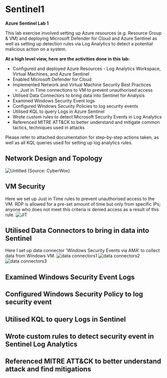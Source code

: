 # Sentinel1
**Azure Sentinel Lab 1** 

This lab exercise involved setting up Azure resources (e.g. Resource Group & VM) and deploying Microsoft Defender for Cloud and Azure Sentinel as well as setting up detection rules via Log Analytics to detect a potential malicious action on a system. 

**At a high level view, here are the activities done in this lab:**
- Configured and deployed Azure Resources - Log Analytics Workspace, Virtual Machines, and Azure Sentinel
- Enabled Microsoft Defender for Cloud
- Implemented Network and Virtual Machine Security Best Practices
    - Just in Time connections to VM to prevent unauthorised access
- Utilised Data Connectors to bring data into Sentinel for Analysis
- Examined Windows Security Event logs
- Configured Windows Security Policies to log security events
- Utilised KQL to query Logs in Azure Sentinel
- Wrote custom rules to detect Microsoft Security Events in Log Analytics
- Referenced MITRE ATT&CK to better understand and mitigate common tactics, techniques used in attacks

Please refer to attached documentation for step-by-step actions taken, as well as all KQL queries used for setting up log analytics rules.

## Network Design and Topology
![Untitled](https://github.com/pattytechuk/Sentinel1/assets/167561785/65fc9cc7-86de-4479-b609-bc9511db89f1)
(Source: CyberWox)


## VM Security 
Here we set up Just in Time rules to prevent unauthorised access to the VM. RDP is allowed for a pre-set amount of time but only from specific IPs; anyone who does not meet this criteria is denied access as a result of this rule. 
![JIT](https://github.com/pattytechuk/Sentinel1/assets/167561785/3d6dbadd-3b97-42dd-8d07-87afffd153d6)


## Utilised Data Connectors to bring in data into Sentinel
Here I set up data connector 'Windows Security Events via AMA' to collect data from Windows VM.
![data connectors1](https://github.com/pattytechuk/Sentinel1/assets/167561785/cea10400-1094-4bc9-8721-d955b8224838)
![data connectors2](https://github.com/pattytechuk/Sentinel1/assets/167561785/93974495-b999-4c65-8957-c8510641ec2d)
![data connectors3](https://github.com/pattytechuk/Sentinel1/assets/167561785/7b66c32a-8adf-4795-84e3-dc8342282307)


## Examined Windows Security Event Logs


## Configured Windows Security Policy to log security event


## Utilised KQL to query Logs in Sentinel


## Wrote custom rules to detect security event in Sentinel Log Analytics


## Referenced MITRE ATT&CK to better understand attack and find mitigations

